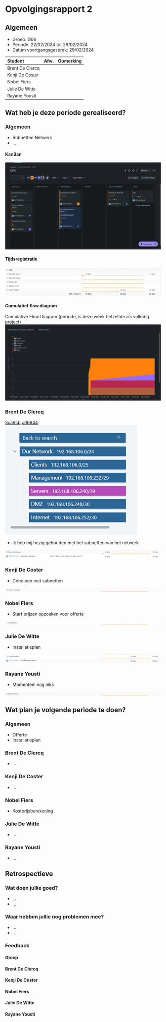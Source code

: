# Opvolgingsrapport 2

## Algemeen

- Groep: G06
- Periode: 22/02/2024 tot 29/02/2024
- Datum voortgangsgesprek: 29/02/2024

| Student         | Afw. | Opmerking |
| :-------------- | :--: | :-------- |
| Brent De Clercq |      |           |
| Kenji De Coster |      |           |
| Nobel Fiers     |      |           |
| Julie De Witte  |      |           |
| Rayane Yousti   |      |           |

## Wat heb je deze periode gerealiseerd?

### Algemeen

- Subnetten Netwerk
- ...

#### KanBan

![kanban](./img/kanban.png)

#### Tijdsregistratie

![tijdsregistratie](./img/tijdsregistratie.png)

#### Cumulatief flow diagram

Cumulative Flow Diagram (periode, is deze week hetzelfde als volledig project)
![CFD](./img/CFD.png)

### Brent De Clercq

<!-- Voeg hier een overzicht toe van gerealiseerde taken inclusief links naar relevante commits/documenten. -->

[3ca9cb](https://github.com/HoGentTIN/sep2324-gent-g06/commit/3ca9cbebfca830c4ee6fb1d80fb2651a84bd45af)
[cd6944](https://github.com/HoGentTIN/sep2324-gent-g06/commit/cd6944a933f30a24711f4d2ac4ab763144136ef5)
![Subnetten](./img/subnetten.png)

- Ik heb mij bezig gehouden met het subnetten van het netwerk

![timesheet_brent](./img/timesheet_brent.png)

### Kenji De Coster

<!-- Voeg hier een overzicht toe van gerealiseerde taken inclusief links naar relevante commits/documenten. -->

- Geholpen met subnetten

![timesheet_kenji](./img/timesheet_kenji.png)

### Nobel Fiers

<!-- Voeg hier een overzicht toe van gerealiseerde taken inclusief links naar relevante commits/documenten. -->

- Start prijzen opzoeken voor offerte

![timesheet_nobel](./img/timesheet_nobel.png)

### Julie De Witte

<!-- Voeg hier een overzicht toe van gerealiseerde taken inclusief links naar relevante commits/documenten. -->

- Installatieplan

![timesheet_julie](./img/timesheet_julie.png)

### Rayane Yousti

<!-- Voeg hier een overzicht toe van gerealiseerde taken inclusief links naar relevante commits/documenten. -->

- Momenteel nog niks

![timesheet_rayane](./img/timesheet_rayane.png)

## Wat plan je volgende periode te doen?

### Algemeen

<!-- Voeg hier de doelstellingen toe voor volgende periode. -->

- Offerte
- Installatieplan

### Brent De Clercq

<!-- Voeg hier de individuele doelstellingen toe voor volgende periode. -->

- ...

### Kenji De Coster

<!-- Voeg hier de individuele doelstellingen toe voor volgende periode. -->

- ...

### Nobel Fiers

<!-- Voeg hier de individuele doelstellingen toe voor volgende periode. -->

- Kostprijsberekening

### Julie De Witte

<!-- Voeg hier de individuele doelstellingen toe voor volgende periode. -->

- ...

### Rayane Yousti

<!-- Voeg hier de individuele doelstellingen toe voor volgende periode. -->

- ...

## Retrospectieve

### Wat doen jullie goed?

<!-- Voeg hier zaken toe die jullie goed doen naar het proces toe. -->

- ...
- ...

### Waar hebben jullie nog problemen mee?

<!-- Voeg hier zaken toe die volgens jullie beter kunnen naar het proces toe. -->

- ...
- ...

### Feedback

#### Groep

#### Brent De Clercq

#### Kenji De Coster

#### Nobel Fiers

#### Julie De Witte

#### Rayane Yousti
